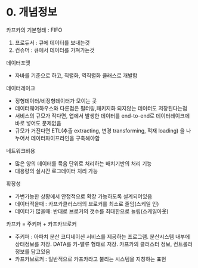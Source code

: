 # 0. 개념정보

카프카의 기본형태 : FIFO

1. 프로듀서 : 큐에 데이터를 보내는것
2. 컨슈머 : 큐에서 데이터를 가져가는것

데이터포맷 

- 자바를 기준으로 하고, 직렬화, 역직렬화 클래스로 개발함

데이터레이크

- 정형데이터/비정형데이터가 모이는 곳
- 데이터웨어하우스와 다른점은 필터링,패키지화 되지않는 데이터도 저장된다는점
- 서비스의 규모가 작다면, 앱에서 발생한 데이터를 end-to-end로 데이터레이크에 바로 넣어도 문제없음
- 규모가 거진다면 ETL(추출 extracting, 변경 transforming, 적재 loading) 을 나누어서 데이터파이프라인을 구축해야함

네트워크비용

- 많은 양의 데이터를 묶음 단위로 처리하는 배치기반의 처리 기능
- 대용량의 실시간 로그데이터 처리 가능

확장성

- 가변가능한 상황에서 안정적으로 확장 가능하도록 설계되어있음
- 데이터적을때 : 카프카클러스터의 브로커를 최소로 줄임(스케일 인)
- 데이터가 많을때: 반대로 브로커의 갯수를 최대한으로 늘림(스케일아웃)

카프카 = 주키퍼 + 카프카브로커

- 주키퍼 : 아파치 분산 코디네이션 서비스를 제공하는 프로그램. 분산시스템 내부에 상태정보를 저장. DATA를 키-밸류 형태로 저장. 카프카의 클러스터 정보, 컨트롤러 정보를 담고있음
- 카프카브로커 : 일반적으로 카프카라고 불리는 시스템을 지칭하는 표현